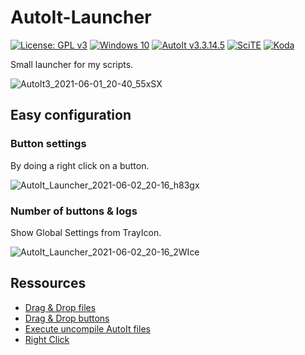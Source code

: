 # AutoIt-Launcher

[![License: GPL v3](<https://img.shields.io/badge/License-GPLv3-blue.svg?logo=gnu>)](<https://www.gnu.org/licenses/gpl-3.0>)
[![Windows 10](<https://img.shields.io/badge/Windows-10-blue?logo=windows>)](<https://www.microsoft.com/>)
[![AutoIt v3.3.14.5](<https://img.shields.io/badge/AutoIt-v3.3.14.5-blue>)](<https://www.autoitscript.com/site/>)
[![SciTE](<https://img.shields.io/badge/Editor-SciTE-blue>)](<https://www.autoitscript.com/site/autoit-script-editor/>)
[![Koda](<https://img.shields.io/badge/Editor-Koda-lightgrey>)](<http://koda.darkhost.ru/wiki/doku.php?id=koda:en:start>)

Small launcher for my scripts.

![AutoIt3_2021-06-01_20-40_55xSX](<https://user-images.githubusercontent.com/7203617/120532108-a0ede280-c3df-11eb-8706-018f30480a6c.png>)

## Easy configuration

### Button settings

By doing a right click on a button.

![AutoIt_Launcher_2021-06-02_20-16_h83gx](<https://user-images.githubusercontent.com/7203617/120532064-96cbe400-c3df-11eb-8870-5ae58002ec4b.png>)

### Number of buttons & logs

Show Global Settings from TrayIcon.

![AutoIt_Launcher_2021-06-02_20-16_2WIce](<https://user-images.githubusercontent.com/7203617/120532015-874c9b00-c3df-11eb-94c8-13cd3a8b854a.png>)

## Ressources

- [Drag & Drop files](<https://www.autoitscript.fr/forum/viewtopic.php?f=3&t=15655&p=106879#p106879>)
- [Drag & Drop buttons](<https://www.autoitscript.com/forum/topic/143645-drag-drop-a-gui-element/?tab=comments#comment-1011658>)
- [Execute uncompile AutoIt files](<https://www.autoitscript.com/forum/topic/135203-call-another-script/?do=findComment&comment=1350189>)
- [Right Click](<https://www.autoitscript.com/forum/topic/74079-check-for-right-click/?do=findComment&comment=1277537>)
<!-- - [ModernMenuRaw](<<https://www.autoitscript.com/forum/topic/20967-guitray-menu-with-icons-and-colors/page/15/?tab=comments#comment-1205045>>) -->

